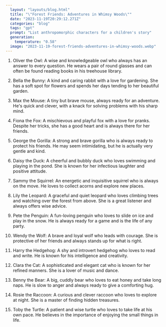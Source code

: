 ```yaml
---
  layout: "layouts/blog.html"
  title: "\"Forest Friends: Adventures in Whimsy Woods\""
  date: "2023-11-19T20:29:12.271Z"
  categories: "blog"
  tags: "gpt"
  prompt: "List anthropomorphic characters for a children's story"
  generation: 
    temperature: "0.58"
  image: "2023-11-19-forest-friends-adventures-in-whimsy-woods.webp"
---
```

1. Oliver the Owl: A wise and knowledgeable owl who always has an answer to every question. He wears a pair of round glasses and can often be found reading books in his treehouse library.

2. Bella the Bunny: A kind and caring rabbit with a love for gardening. She has a soft spot for flowers and spends her days tending to her beautiful garden.

3. Max the Mouse: A tiny but brave mouse, always ready for an adventure. He's quick and clever, with a knack for solving problems with his sharp mind.

4. Fiona the Fox: A mischievous and playful fox with a love for pranks. Despite her tricks, she has a good heart and is always there for her friends.

5. George the Gorilla: A strong and brave gorilla who is always ready to protect his friends. He may seem intimidating, but he is actually very gentle and kind.

6. Daisy the Duck: A cheerful and bubbly duck who loves swimming and playing in the pond. She is known for her infectious laughter and positive attitude.

7. Sammy the Squirrel: An energetic and inquisitive squirrel who is always on the move. He loves to collect acorns and explore new places.

8. Lily the Leopard: A graceful and quiet leopard who loves climbing trees and watching over the forest from above. She is a great listener and always offers wise advice.

9. Pete the Penguin: A fun-loving penguin who loves to slide on ice and play in the snow. He is always ready for a game and is the life of any party.

10. Wendy the Wolf: A brave and loyal wolf who leads with courage. She is protective of her friends and always stands up for what is right. 

11. Harry the Hedgehog: A shy and introvert hedgehog who loves to read and write. He is known for his intelligence and creativity.

12. Clara the Cat: A sophisticated and elegant cat who is known for her refined manners. She is a lover of music and dance. 

13. Benny the Bear: A big, cuddly bear who loves to eat honey and take long naps. He is slow to anger and always ready to give a comforting hug.

14. Rosie the Raccoon: A curious and clever raccoon who loves to explore at night. She is a master of finding hidden treasures.

15. Toby the Turtle: A patient and wise turtle who loves to take life at his own pace. He believes in the importance of enjoying the small things in life.
